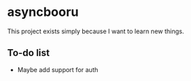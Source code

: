 # asyncbooru

This project exists simply because I want to learn new things.

## To-do list
* Maybe add support for auth